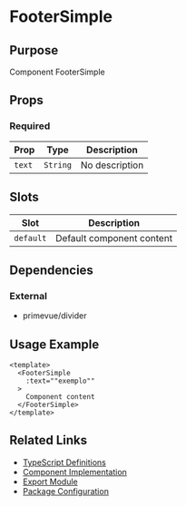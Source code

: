 # FooterSimple

## Purpose

Component FooterSimple

## Props

### Required
| Prop | Type | Description |
|------|------|-------------|
| `text` | `String` | No description |

## Slots

| Slot | Description |
|------|-------------|
| `default` | Default component content |

## Dependencies

### External
- primevue/divider

## Usage Example

```vue
<template>
  <FooterSimple
    :text=""exemplo""
  >
    Component content
  </FooterSimple>
</template>
```

## Related Links

- [TypeScript Definitions](./FooterSimple.d.ts)
- [Component Implementation](./FooterSimple.vue)
- [Export Module](./footersimple.js)
- [Package Configuration](./package.json)
